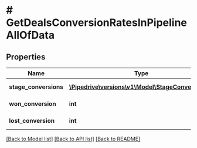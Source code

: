 # # GetDealsConversionRatesInPipelineAllOfData

## Properties

Name | Type | Description | Notes
------------ | ------------- | ------------- | -------------
**stage_conversions** | [**\Pipedrive\versions\v1\Model\StageConversions[]**](StageConversions.md) | The stage conversions | [optional]
**won_conversion** | **int** | The won conversion | [optional]
**lost_conversion** | **int** | The lost conversion | [optional]

[[Back to Model list]](../../README.md#models) [[Back to API list]](../../README.md#endpoints) [[Back to README]](../../README.md)
